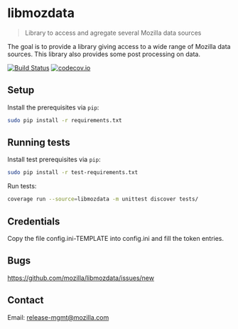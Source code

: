 # libmozdata
> Library to access and agregate several Mozilla data sources

The goal is to provide a library giving access to a wide range of Mozilla data sources. This library also provides some post processing on data.


[![Build Status](https://api.travis-ci.org/mozilla/libmozdata.svg?branch=master)](https://travis-ci.org/mozilla/libmozdata)
[![codecov.io](https://img.shields.io/codecov/c/github/mozilla/libmozdata/master.svg)](https://codecov.io/github/mozilla/libmozdata?branch=master)

## Setup

Install the prerequisites via `pip`:
```sh
sudo pip install -r requirements.txt
```

## Running tests

Install test prerequisites via `pip`:
```sh
sudo pip install -r test-requirements.txt
```

Run tests:
```sh
coverage run --source=libmozdata -m unittest discover tests/
```

## Credentials

Copy the file config.ini-TEMPLATE into config.ini and fill the token entries.

## Bugs

https://github.com/mozilla/libmozdata/issues/new

## Contact

Email: release-mgmt@mozilla.com